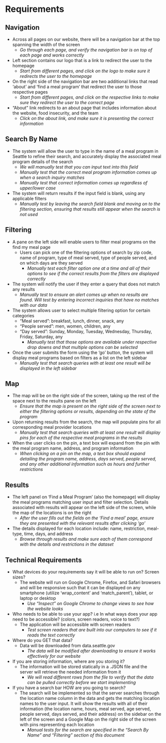 # Requirements

## Navigation
- Across all pages on our website, there will be a navigation bar at the top spanning the width of the screen
    - *Go through each page, and verify the navigation bar is on top of each page and works correctly*
- Left section contains our logo that is a link to redirect the user to the homepage
    - *Start from different pages, and click on the logo to make sure it redirects the user to the homepage*
- On the right side of the navigation bar are two additional links that read ‘about’ and ‘find a meal program’ that redirect the user to those respective pages
    - *Start from different pages, and click on the respective links to make sure they redirect the user to the correct page*
- “About” link redirects to an about page that includes information about the website, food insecurity, and the team
    - *Click on the about link, and make sure it is presenting the correct information*

## Search By Name
- The system will allow the user to type in the name of a meal program in Seattle to refine their search, and accurately display the associated meal program details of the search
    - *We will manually test that you can input text into this field*
    - *Manually test that the correct meal program information comes up when a search inquiry matches*
    - *Manually test that correct information comes up regardless of upper/lower case*
- The system will return results if the input field is blank, using any applicable filters
    - *Manually test by leaving the search field blank and moving on to the filtering section, ensuring that results still appear when the search is not used*

## Filtering
- A pane on the left side will enable users to filter meal programs on the find my meal page
    - Users can pick one of the filtering options of search by zip code, name of program, type of meal served, type of people served, and on which days are they served
        - *Manually test each filter option one at a time and all of their options to see if the correct results from the filters are displayed correctly*
- The system will notify the user if they enter a query that does not match any results
    - *Manually test to ensure an alert comes up when no results are found. Will test by entering incorrect inquiries that have no matches with our data*
- The system allows user to select multiple filtering option for certain categories 
    - “Meal served”: breakfast, lunch, dinner, snack, any
    - “People served”: men, women, children, any
    - “Day served”: Sunday, Monday, Tuesday, Wednesday, Thursday, Friday, Saturday, any
        - *Manually test that those options are available under respective drop downs and that multiple options can be selected*
- Once the user submits the form using the ‘go’ button, the system will display meal programs based on filters as a list on the left sidebar 
    - *Manually test that search queries with at least one result will be displayed in the left sidebar*

## Map
- The map will be on the right side of the screen, taking up the rest of the space next to the results pane on the left
    - *Ensure that the map is present on the right side of the screen next to either the filtering options or results, depending on the state of the program*
- Upon returning results from the search, the map will populate pins for all corresponding meal provider locations
    - *Manually test that search queries with at least one result will display pins for each of the respective meal programs in the results*
- When the user clicks on the pin, a text box will expand from the pin with the meal program name, address, and program information
    - *When clicking on a pin on the map, a text box should expand detailing the program name, address, days served, people served, and any other additional information such as hours and further restrictions*


## Results
- The left panel on ‘Find a Meal Program’ (also the homepage) will display the meal programs matching user input and filter selection. Details associated with results will appear on the left side of the screen, while the map of the locations is on the right
    - *After the user fills out the fields on the ‘Find a meal’ page, ensure they are presented with the relevant results after clicking ‘go’*
- The details displayed for each location include: name, restriction, meal-type, time, days, and address
    - *Browse through results and make sure each of them correspond with the details and restrictions in the dataset*


## Technical Requirements
- What devices do your requirements say it will be able to run on? Screen sizes?
    - The website will run on Google Chrome, Firefox, and Safari browsers and will be responsive such that it can be displayed on any smartphone (utilize ‘wrap_content’ and ‘match_parent’), tablet, or laptop or desktop
        - *Use “Inspect” on Google Chrome to change views to see how the website looks*
- Who needs to be able to use your app? i.e In what ways does your app need to be accessible? (colors, screen readers, voice to text?)
    - The application will be accessible with screen readers
        - *Test screen readers that are built into our computers to see if it reads the text correctly*
- Where do you GET that data?
    - Data will be downloaded from data.seattle.gov
        - *The data will be modified after downloading to ensure it works effectively for our website*
- If you are storing information, where are you storing it?
    - The information will be stored statically in a .JSON file and the server will retrieve the needed information from it
        - *We will read different rows from the file to verify that the data can be pulled correctly before we start implementing*
- If you have a search bar HOW are you going to search?
    - The search will be implemented so that the server searches through the location name column in the data and gets the matching location names to the user input. It will show the results with all of their information (the location name, hours, meal served, age served, people served, days served, and their address) on the sidebar on the left of the screen and a Google Map on the right side of the screen with pins representing each location
        - *Manual tests for the search are specified in the “Search By Name” and “Filtering” section of this document*
